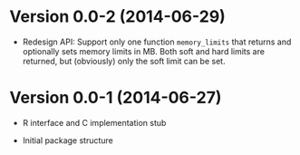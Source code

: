 Version 0.0-2 (2014-06-29)
===

- Redesign API: Support only one function `memory_limits` that returns and
  optionally sets memory limits in MB.  Both soft and hard limits are returned,
  but (obviously) only the soft limit can be set.

Version 0.0-1 (2014-06-27)
===

- R interface and C implementation stub

- Initial package structure
